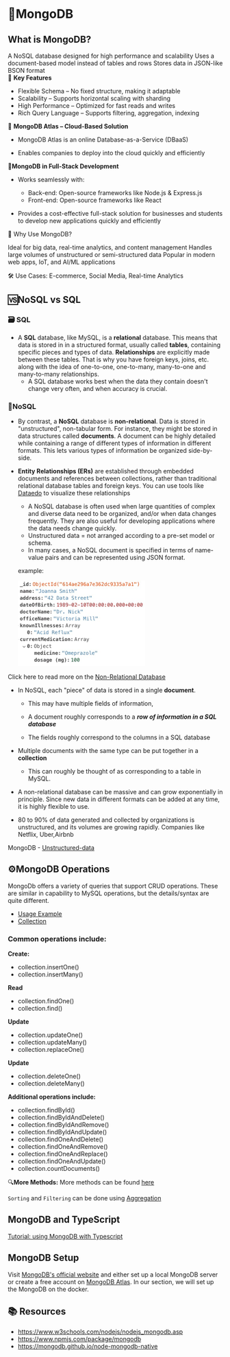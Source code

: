 #  🍃MongoDB

## What is MongoDB?

A NoSQL database designed for high performance and scalability
Uses a document-based model instead of tables and rows
Stores data in JSON-like BSON format <br>
📌 **Key Features**
-   Flexible Schema – No fixed structure, making it adaptable
-   Scalability – Supports horizontal scaling with sharding
-  High Performance – Optimized for fast reads and writes
-  Rich Query Language – Supports filtering, aggregation, indexing

📌 **MongoDB Atlas – Cloud-Based Solution**

- MongoDB Atlas is an online Database-as-a-Service (DBaaS)

- Enables companies to deploy into the cloud quickly and efficiently

📌**MongoDB in Full-Stack Development**

- Works seamlessly with:

  - Back-end: Open-source frameworks like Node.js & Express.js
  - Front-end: Open-source frameworks like React

- Provides a cost-effective full-stack solution for businesses and students to develop new applications quickly and efficiently

📌 Why Use MongoDB?

Ideal for big data, real-time analytics, and content management
Handles large volumes of unstructured or semi-structured data
Popular in modern web apps, IoT, and AI/ML applications

🛠 Use Cases: E-commerce, Social Media, Real-time Analytics



## 🆚NoSQL vs SQL

### 🗃️ SQL
- A **SQL** database, like MySQL, is a **relational** database. This means that data is stored in in a structured format, usually called **tables**, containing specific pieces and types of data. **Relationships** are explicitly made between these tables. That is why you have foreign keys, joins, etc. along with the idea of one-to-one, one-to-many, many-to-one and many-to-many relationships.
  - A SQL database works best when the data they contain doesn't change very often, and when accuracy is crucial.


###  📄NoSQL
- By contrast, a **NoSQL** database is **non-relational**. Data is stored in "unstructured", non-tabular form. For instance, they might be stored in data structures called **documents**. A document can be highly detailed while containing a range of different types of information in different formats. This lets various types of information be organized side-by-side. 

- **Entity Relationships (ERs)** are established through embedded documents and references between collections, rather than traditional relational database tables and foreign keys. You can use tools like [Dataedo](https://dataedo.com/tutorials/how-to-create-er-diagram-for-mongodb) to visualize these relationships

  - A NoSQL database is often used when large quantities of complex and diverse data need to be organized, and/or when data changes frequently. They are also useful for developing applications where the data needs change quickly.
  - Unstructured data = not arranged according to a pre-set model or schema.
  - In many cases, a NoSQL document is specified in terms of name-value pairs and can be represented using JSON format.

  example:

  ![mongdo-format](../../images/mongodb1.png)

Click here to read more on the [Non-Relational Database](https://www.mongodb.com/databases/non-relational)

- In NoSQL, each "piece" of data is stored in a single **document**. 
  - This may have multiple fields of information,

  - A document roughly corresponds to a ***row of information in a SQL database***

  - The fields roughly correspond to the columns in a SQL database

- Multiple documents with the same type can be put together in a **collection**
  - This can roughly be thought of as corresponding to a table in MySQL.

- A non-relational database can be massive and can grow exponentially in principle. Since new data in different formats can be added at any time, it is highly flexible to use.

- 80 to 90% of data generated and collected by organizations is unstructured, and its volumes are growing rapidly. Companies like Netflix, Uber,Airbnb

MongoDB - [Unstructured-data](https://www.mongodb.com/unstructured-data)


##  ⚙️MongoDB Operations
MongoDb offers a variety of queries that support CRUD operations.  These are similar in capability to MySQL operations, but the details/syntax are quite different.
- [Usage Example](https://www.mongodb.com/docs/drivers/node/current/usage-examples)
- [Collection](https://mongodb.github.io/node-mongodb-native/4.13/classes/Collection.html)

### Common operations include:

**Create:**
- collection.insertOne()
- collection.insertMany()

**Read**
- collection.findOne()
- collection.find()

**Update**
- collection.updateOne()
- collection.updateMany()
- collection.replaceOne()

**Update**
- collection.deleteOne()
- collection.deleteMany()

**Additional operations include:**

- collection.findById()
- collection.findByIdAndDelete()
- collection.findByIdAndRemove()
- collection.findByIdAndUpdate()
- collection.findOneAndDelete()
- collection.findOneAndRemove()
- collection.findOneAndReplace()
- collection.findOneAndUpdate()
- collection.countDocuments()

🔍**More Methods:**
More methods can be found [here](https://www.mongodb.com/docs/manual/reference/method/)

`Sorting` and `Filtering` can be done using [Aggregation](https://www.mongodb.com/docs/manual/reference/operator/aggregation/)

## MongoDB and TypeScript

[Tutorial: using MongoDB with Typescript](https://www.mongodb.com/resources/products/compatibilities/using-typescript-with-mongodb-tutorial)



## MongoDB Setup

 Visit [MongoDB's official website](https://www.mongodb.com/) and either set up a local MongoDB server or create a free account on [MongoDB Atlas](https://www.mongodb.com/cloud/atlas). In our section, we will set up the MongoDB on the docker.

## 📚 Resources

- https://www.w3schools.com/nodejs/nodejs_mongodb.asp 
- https://www.npmjs.com/package/mongodb 
- https://mongodb.github.io/node-mongodb-native 

